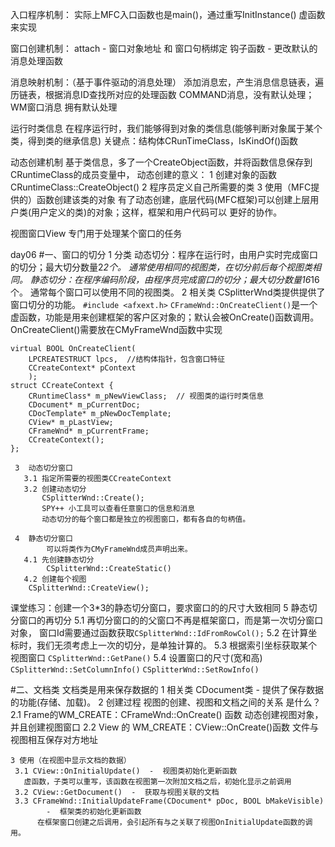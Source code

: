 入口程序机制：
实际上MFC入口函数也是main()，通过重写InitInstance() 虚函数来实现

窗口创建机制：
attach - 窗口对象地址 和 窗口句柄绑定
钩子函数 - 更改默认的消息处理函数

消息映射机制：（基于事件驱动的消息处理）
添加消息宏，产生消息信息链表，遍历链表，根据消息ID查找所对应的处理函数
COMMAND消息，没有默认处理；WM窗口消息 拥有默认处理

运行时类信息
在程序运行时，我们能够得到对象的类信息(能够判断对象属于某个类，得到类的继承信息)
关键点：结构体CRunTimeClass，IsKindOf()函数

动态创建机制
基于类信息，多了一个CreateObject函数，并将函数信息保存到CRuntimeClass的成员变量中，
动态创建的意义：
1 创建对象的函数CRuntimeClass::CreateObject()
2 程序员定义自己所需要的类
3 使用（MFC提供的）函数创建该类的对象
有了动态创建，底层代码(MFC框架)可以创建上层用户类(用户定义的类)的对象；这样，框架和用户代码可以
更好的协作。

视图窗口View
专门用于处理某个窗口的任务

day06
#一、窗口的切分
    1  分类
     动态切分：程序在运行时，由用户实时完成窗口的切分；最大切分数量2*2个。
            通常使用相同的视图类，在切分前后每个视图类相同。
     静态切分：在程序编码阶段，由程序员完成窗口的切分；最大切分数量16*16个。
            通常每个窗口可以使用不同的视图类。
    2  相关类
     CSplitterWnd类提供提供了窗口切分的功能。
     `#include <afxext.h>`
     `CFrameWnd::OnCreateClient()`是一个虚函数，功能是用来创建框架的客户区对象的；默认会被OnCreate()函数调用。
     OnCreateClient()需要放在CMyFrameWnd函数中实现
```
virtual BOOL OnCreateClient(
	LPCREATESTRUCT lpcs,  //结构体指针，包含窗口特征
	CCreateContext* pContext 
	); 
struct CCreateContext {
	CRuntimeClass* m_pNewViewClass;  // 视图类的运行时类信息
	CDocument* m_pCurrentDoc;
	CDocTemplate* m_pNewDocTemplate;
	CView* m_pLastView;
	CFrameWnd* m_pCurrentFrame;
	CCreateContext(); 
}; 
```
     3  动态切分窗口
       3.1 指定所需要的视图类CCreateContext
       3.2 创建动态切分
           CSplitterWnd::Create();
           SPY++ 小工具可以查看任意窗口的信息和消息
           动态切分的每个窗口都是独立的视图窗口，都有各自的句柄值。

     4  静态切分窗口
     		可以将类作为CMyFrameWnd成员声明出来。
       4.1 先创建静态切分
            CSplitterWnd::CreateStatic()
       4.2 创建每个视图
       	CSplitterWnd::CreateView();
  课堂练习：创建一个3*3的静态切分窗口，要求窗口的的尺寸大致相同
     5  静态切分窗口的再切分
       5.1 再切分窗口的的父窗口不再是框架窗口，而是第一次切分窗口对象，
       	窗口Id需要通过函数获取`CSplitterWnd::IdFromRowCol();`
       5.2 在计算坐标时，我们无须考虑上一次的切分，是单独计算的。
       5.3 根据索引坐标获取某个视图窗口
            `CSplitterWnd::GetPane()`
       5.4 设置窗口的尺寸(宽和高)
            `CSplitterWnd::SetColumnInfo()`
            `CSplitterWnd::SetRowInfo()`

#二、文档类
  文档类是用来保存数据的
    1  相关类
    CDocument类 - 提供了保存数据的功能(存储、加载)。
    2  创建过程
	视图的创建、视图和文档之间的关系  是什么？
     2.1 Frame的WM_CREATE：CFrameWnd::OnCreate() 函数
        动态创建视图对象，并且创建视图窗口
     2.2 View 的 WM_CREATE：CView::OnCreate()函数
        文件与视图相互保存对方地址

    3 使用（在视图中显示文档的数据）
     3.1 CView::OnInitialUpdate()  -  视图类初始化更新函数
       虚函数，子类可以重写，该函数在视图第一次附加文档之后，初始化显示之前调用
     3.2 CView::GetDocument()  -  获取与视图关联的文档
     3.3 CFrameWnd::InitialUpdateFrame(CDocument* pDoc, BOOL bMakeVisible)
            -  框架类的初始化更新函数
          在框架窗口创建之后调用，会引起所有与之关联了视图OnInitialUpdate函数的调用。








